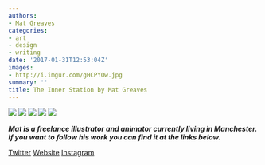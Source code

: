 ```yaml
---
authors:
- Mat Greaves
categories:
- art
- design
- writing
date: '2017-01-31T12:53:04Z'
images:
- http://i.imgur.com/gHCPYOw.jpg
summary: ''
title: The Inner Station by Mat Greaves
---
```

![](http://i.imgur.com/Tln48TT.jpg "")
![](http://i.imgur.com/9bv6DGF.jpg "")
![](http://i.imgur.com/IuFHOxo.jpg "")
![](http://i.imgur.com/Ktj1NjW.jpg "")
![](http://i.imgur.com/bOPWvAr.jpg "")

_**Mat is a freelance illustrator and animator currently living in Manchester. If you want to follow his work you can find it at the links below.**_

[Twitter](https://twitter.com/matgreaves "")
[Website](http://www.matgreaves.tumblr.com/ "")
[Instagram](https://www.instagram.com/mat_greaves/ "")